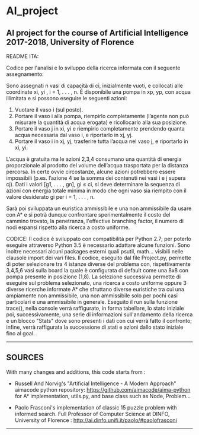 # AI_project
AI project for the course of Artificial Intelligence 2017-2018, University of Florence
---------------------------------------------------------------------------------------------------------------------------------
README ITA:

Codice per l'analisi e lo sviluppo della ricerca informata con il seguente assegnamento:

Sono assegnati n vasi di capacità di ci, inizialmente vuoti, e collocati alle coordinate xi, yi
, i = 1, . . . , n. È disponibile una pompa in xp, yp, con acqua illimitata e si possono eseguire le seguenti azioni:

1. Vuotare il vaso i (sul posto).
2. Portare il vaso i alla pompa, riempirlo completamente (l’agente non può misurare la quantità di acqua erogata) e
ricollocarlo alla sua posizione.
3. Portare il vaso j in xi, yi e riempirlo completamente prendendo quanta acqua necessaria dal vaso i, e riportarlo in xj, yj.
4. Portare il vaso i in xj, yj, trasferire tutta l’acqua nel vaso j, e riportarlo in xi, yi.

L’acqua è gratuita ma le azioni 2,3,4 consumano una quantità di energia proporzionale al
prodotto del volume dell’acqua trasportata per la distanza percorsa. In certe ovvie circostanze,
alcune azioni potrebbero essere impossibili (p.es. l’azione 4 se la somma dei contenuti nei vasi
i e j supera cj). Dati i valori [g1, . . . , gn], gi ≤ ci, si deve determinare la sequenza di azioni
con energia totale minima in modo che ogni vaso sia riempito con il valore desiderato gi per
i = 1, . . . , n.

Sarà poi sviluppata un euristica ammissibile e una non ammissibile da usare con A* e si potrà dunque confrontare sperimentalmente 
il costo del cammino trovato, la penetranza, l'effective branching factor, il numero di nodi espansi rispetto alla ricerca
a costo uniforme.

CODICE:
Il codice è sviluppato con compatibilità per Python 2.7; per poterlo eseguire attraverso Python 3.5 è necessario adattare alcune funzioni.
Sono inoltre necessari alcuni packages esterni quali psutil, math... visibili nelle clausole import dei vari files.
Il codice, eseguito dal file Project.py, permette di poter selezionare tra 4 istanze diverse del problema con, rispettivamente 3,4,5,6 vasi sulla board la quale è configurata di default come una 8x8  con pompa presente in posizione (1,8).
La selezione successiva permette di eseguire sul problema selezionato, una ricerca a costo uniforme oppure 3 diverse ricerche informate A* che sfruttano diverse euristiche tra cui una ampiamente non ammissibile, una non ammissibile solo per pochi casi particolari e una ammissibile in generale.
Eseguito il run sulla funzione trace(), nella console verrà raffigurato, in forma tabellare, lo stato iniziale poi, successivamente, una serie di informazioni sull'andamento della ricerca e un blocco "Stats" dove sono presenti i dati con cui verrà fatto il confronto; infine, verrà raffigurata la successione di stati e azioni dallo stato iniziale fino al goal.

*********************************************************************************************************************************

SOURCES
-
With many changes and additions, this code starts from :

- Russell And Norvig's "Artificial Intelligence - A Modern Approach"  aimacode python repository: 
  https://github.com/aimacode/aima-python  for A* implementation, utils.py, and base class such as Node, Problem...
  
- Paolo Frasconi's implementation of classic 15 puzzle problem with informed search.
  Full Professor of Computer Science at DINFO, University of Florence : http://ai.dinfo.unifi.it/paolo/#paolofrasconi
  
 *********************************************************************************************************************************
